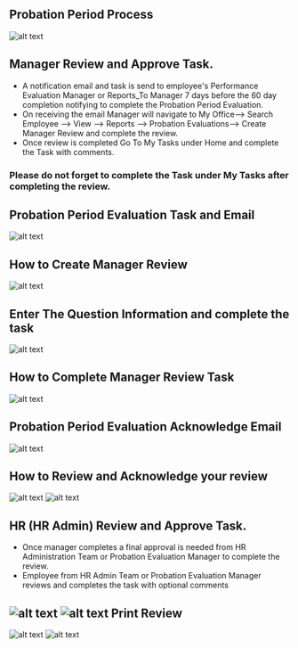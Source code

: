 Probation Period Process
-----
![alt text](../../images/perf-eval/probation-period-evaluation-process.png "Probation Period Evaluation")

Manager Review and Approve Task.
-----

 - A notification email and task is send to employee's Performance Evaluation Manager or Reports_To Manager 7 days before the 60 day completion notifying to complete the Probation Period Evaluation.
 - On receiving the email Manager will navigate to My Office--> Search Employee --> View --> Reports --> Probation Evaluations--> Create Manager Review and complete the review.
 - Once review is completed Go To My Tasks under Home and complete the Task with comments.

### Please do not forget to complete the Task under My Tasks after completing the review.

Probation Period Evaluation Task and Email
-----
![alt text](../../images/perf-eval/1.png "Probation Period Evaluation")

How to Create Manager Review
-----
![alt text](../../images/perf-eval/2.png "Probation Period Evaluation")

Enter The Question Information and complete the task
-----
![alt text](../../images/perf-eval/3.png "Probation Period Evaluation")

How to Complete Manager Review Task
-----
![alt text](../../images/perf-eval/4.png "Probation Period Evaluation")

Probation Period Evaluation Acknowledge Email 
-----
![alt text](../../images/perf-eval/5.png "Probation Period Evaluation")

How to Review and Acknowledge your review
-----
![alt text](../../images/perf-eval/6.png "Probation Period Evaluation")
![alt text](../../images/perf-eval/7.png "Probation Period Evaluation")

HR (HR Admin) Review and Approve Task.
-----

 - Once manager completes a final approval is needed from HR Administration Team or Probation Evaluation Manager to complete the review.
 - Employee from HR Admin Team or Probation Evaluation Manager reviews and completes the task with optional comments

![alt text](../../images/perf-eval/8.png "Probation Period Evaluation")
![alt text](../../images/perf-eval/9.png "Probation Period Evaluation")
Print Review 
-----
![alt text](../../images/perf-eval/10.png "Probation Period Evaluation")
![alt text](../../images/perf-eval/11.png "Probation Period Evaluation")

